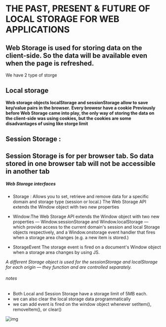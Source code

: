 # THE PAST, PRESENT & FUTURE OF LOCAL STORAGE FOR WEB APPLICATIONS
 **Web Storage is used for storing data on the client-side. So the data will be available even when the page is  refreshed.**
-----------------------------------------------------------------------------------------------
 We have 2 type of storge
## Local storage
**Web storage objects localStorage and sessionStorage allow to save key/value pairs in the browser.**
**Every browesr have a cookie**
**Previously before Web Storage came into play, the only way of storing the data on the client-side was using cookies, but the cookies are some disadvantages of using like storge limit**
## Session Storage :
**Session Storage is for per browser tab. So data stored in one browser tab will not be accessible in another tab**
------------------------------------------------------------------------------
##### Web Storage interfaces
* Storage :
Allows you to set, retrieve and remove data for a specific domain and storage type (session or local.)
The Web Storage API extends the Window object with two new properties 

* Window:The Web Storage API extends the Window object with two new properties — Window.sessionStorage and Window.localStorage — which provide access to the current domain's session and local Storage objects respectively, and a Window.onstorage event handler that fires when a storage area changes (e.g. a new item is stored.)


 * StorageEvent
The storage event is fired on a document's Window object when a storage area changes by using JS.

 *A different Storage object is used for the sessionStorage and localStorage for each origin — they function and are controlled separately.*


 ###### notes
  * Both Local and Session Storage have a storage limit of 5MB each.
  * we can also clear the local storage data programmatically
  *  we can add event is fired on the window object whenever setItem(), removeItem(), or clear()


  
  ![img](https://lh3.googleusercontent.com/proxy/misjTAnaINkdS1mbhslObTAF8dQ48-Y1NmwWKpeUUw-QgR2ZiltZNkKJmJrA8tU8xJ7W-u6z_Q8_EOQbpyff1Bv_5OdvznX_g4i8z8F9jltcqoFB)